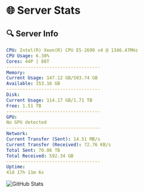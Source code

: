 # 🌐 Server Stats
## 🔍 Server Info
```yaml
CPU: Intel(R) Xeon(R) CPU E5-2699 v4 @ 1346.47MHz
CPU Usage: 6.30%
Cores: 44P | 88T
-----------------------------------
Memory:
Current Usage: 147.12 GB/503.74 GB
Available: 353.16 GB
-----------------------------------
Disk:
Current Usage: 114.17 GB/1.71 TB
Free: 1.51 TB
-----------------------------------
GPU:
No GPU detected
-----------------------------------
Network:
Current Transfer (Sent): 14.51 MB/s
Current Transfer (Received): 72.76 KB/s
Total Sent: 70.06 TB
Total Received: 592.34 GB
-----------------------------------
Uptime:
41d 17h 11m 6s
```
![GitHub Stats](https://img.shields.io/badge/Updated-2025-04-18_14:33:55-blue)